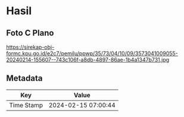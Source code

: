 # Hasil

## Foto C Plano

https://sirekap-obj-formc.kpu.go.id/e2c7/pemilu/ppwp/35/73/04/10/09/3573041009055-20240214-155607--743c106f-a8db-4897-86ae-1b4a1347b731.jpg


## Metadata

| Key        | Value               |
| ---------- | ------------------- |
| Time Stamp | 2024-02-15 07:00:44 |



